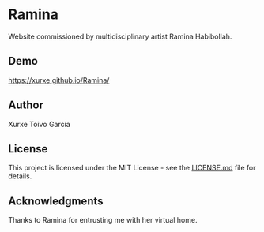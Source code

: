 # Ramina

Website commissioned by multidisciplinary artist Ramina Habibollah.

## Demo

https://xurxe.github.io/Ramina/

## Author

Xurxe Toivo García

## License

This project is licensed under the MIT License - see the [LICENSE.md](LICENSE.md) file for details.

## Acknowledgments

Thanks to Ramina for entrusting me with her virtual home.